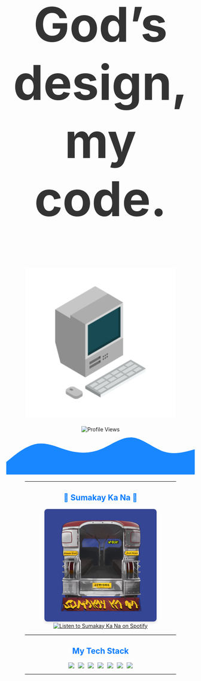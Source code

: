 <div align="center">

<!-- Main Header with larger bold text -->
<h1 style="font-family: -apple-system, BlinkMacSystemFont, 'Segoe UI', Roboto, Helvetica, Arial, sans-serif; color: #333333; font-weight: bold; font-size: 8rem;">
  God’s design, my code.
</h1>

<!-- Display image below God's design, my code -->
<img src="./pcart.png" alt="God's Design, My Code Art" width="400" style="margin-top: 20px;">

<!-- Profile Views -->
<div style="display: flex; justify-content: center; gap: 20px; margin-top: 20px;">
  <img src="https://komarev.com/ghpvc/?username=YourGitHubUsername&color=gray" alt="Profile Views">
</div>

<!-- Subtle, clean wave animation -->
<svg xmlns="http://www.w3.org/2000/svg" viewBox="0 0 1440 320">
  <path fill="#007aff" fill-opacity="0.9" d="M0,224L40,192C80,160,160,96,240,85.3C320,75,400,117,480,138.7C560,160,640,160,720,128C800,96,880,32,960,37.3C1040,43,1120,117,1200,144C1280,171,1360,149,1400,138.7L1440,128L1440,320L1400,320C1360,320,1280,320,1200,320C1120,320,1040,320,960,320C880,320,800,320,720,320C640,320,560,320,480,320C400,320,320,320,240,320C160,320,80,320,40,320L0,320Z"></path>
</svg>

<hr style="border: 1px solid #eaeaea; width: 80%;">

<!-- Featured Project / Song -->
<h2 style="font-family: -apple-system, BlinkMacSystemFont, 'Segoe UI', Roboto, Helvetica, Arial, sans-serif; color: #007aff;">
  🎵 Sumakay Ka Na 🎵
</h2>

<!-- Sumakay Ka Na Cover Art with Spotify link -->
<a href="https://open.spotify.com/artist/1XUjTPGaD0a6GllY8F7gY2" target="_blank">
  <img src="./coverart.png" alt="Sumakay Ka Na Cover Art" width="300" style="border-radius: 8px; box-shadow: 0px 4px 6px rgba(0,0,0,0.1);">
</a>
<br>
<a href="https://open.spotify.com/artist/1XUjTPGaD0a6GllY8F7gY2" target="_blank">
  <img src="https://img.shields.io/badge/Listen%20on-Spotify-1DB954?style=for-the-badge&logo=spotify&logoColor=white" alt="Listen to Sumakay Ka Na on Spotify">
</a>

<hr style="border: 1px solid #eaeaea; width: 80%;">

<!-- Skills Section -->
<h2 style="font-family: -apple-system, BlinkMacSystemFont, 'Segoe UI', Roboto, Helvetica, Arial, sans-serif; color: #007aff;">
  My Tech Stack
</h2>
<div style="display: flex; justify-content: center; gap: 10px; flex-wrap: wrap; margin-top: 10px;">
  <img src="https://img.shields.io/badge/-JavaScript-333333?style=for-the-badge&logo=javascript&logoColor=F7DF1E">
  <img src="https://img.shields.io/badge/-React-333333?style=for-the-badge&logo=react&logoColor=61DAFB">
  <img src="https://img.shields.io/badge/-React%20Native-333333?style=for-the-badge&logo=react">
  <img src="https://img.shields.io/badge/-Tamagui-333333?style=for-the-badge&logo=tamagui">
  <img src="https://img.shields.io/badge/-Node.js-333333?style=for-the-badge&logo=node.js">
  <img src="https://img.shields.io/badge/-MongoDB-333333?style=for-the-badge&logo=mongodb&logoColor=47A248">
  <img src="https://img.shields.io/badge/-Python%20Flask-333333?style=for-the-badge&logo=python">
</div>

<hr style="border: 1px solid #eaeaea; width: 80%;">

</div>